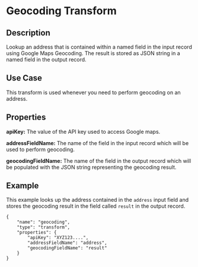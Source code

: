 # Geocoding Transform

Description
-----------

Lookup an address that is contained within a named field in the input record using Google Maps Geocoding.  The
result is stored as JSON string in a named field in the output record.

Use Case
--------

This transform is used whenever you need to perform geocoding on an address.

Properties
----------

**apiKey:** The value of the API key used to access Google maps.

**addressFieldName:** The name of the field in the input record which will be used to perform geocoding.

**geocodingFieldName:** The name of the field in the output record which will be populated with the JSON string representing the geocoding result.

Example
-------

This example looks up the address contained in the `address` input field and stores the geocoding result in the field called `result` in the output record.

    {
        "name": "geocoding",
        "type": "transform",
        "properties": {
            "apiKey": "XYZ123....",
            "addressFieldName": "address",
            "geocodingFieldName": "result"
        }
    }
